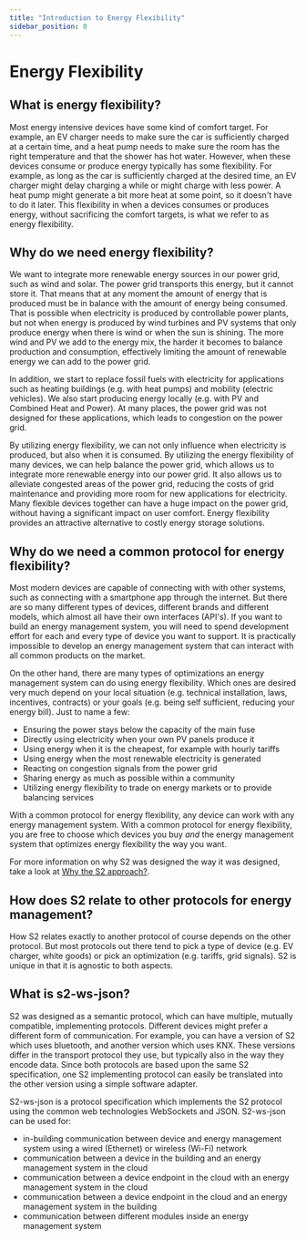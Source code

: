 ```yaml
---
title: "Introduction to Energy Flexibility"
sidebar_position: 0
---
```


# Energy Flexibility

<!-- ## What is S2?
S2 is the short name for the EN 50491-12-2 standard for in building energy management. It is a protocol for the energy management of energy intensive devices found in the build environment, such as photovoltaic (PV) systems, electric vehicle (EV) chargers, batteries, (hybrid) heat pumps and white goods. It is specifically designed to utilize energy flexibility. It is built in such a way that it can work with any flexible device from any manufacturer, and that it would work for any energy management use case. It is not meant to replace existing protocols for energy management, but rather to provide a universal language for energy flexibility in the build environment. -->

## What is energy flexibility?
Most energy intensive devices have some kind of comfort target. For example, an EV charger needs to make sure the car is sufficiently charged at a certain time, and a heat pump needs to make sure the room has the right temperature and that the shower has hot water. However, when these devices consume or produce energy typically has some flexibility. For example, as long as the car is sufficiently charged at the desired time, an EV charger might delay charging a while or might charge with less power. A heat pump might generate a bit more heat at some point, so it doesn't have to do it later. This flexibility in when a devices consumes or produces energy, without sacrificing the comfort targets, is what we refer to as energy flexibility.

## Why do we need energy flexibility?
We want to integrate more renewable energy sources in our power grid, such as wind and solar. The power grid transports this energy, but it cannot store it. That means that at any moment the amount of energy that is produced must be in balance with the amount of energy being consumed. That is possible when electricity is produced by controllable power plants, but not when energy is produced by wind turbines and PV systems that only produce energy when there is wind or when the sun is shining. The more wind and PV we add to the energy mix, the harder it becomes to balance production and consumption, effectively limiting the amount of renewable energy we can add to the power grid.

In addition, we start to replace fossil fuels with electricity for applications such as heating buildings (e.g. with heat pumps) and mobility (electric vehicles). We also start producing energy locally (e.g. with PV and Combined Heat and Power). At many places, the power grid was not designed for these applications, which leads to congestion on the power grid. 

By utilizing energy flexibility, we can not only influence when electricity is produced, but also when it is consumed. By utilizing the energy flexibility of many devices, we can help balance the power grid, which allows us to integrate more renewable energy into our power grid. It also allows us to alleviate congested areas of the power grid, reducing the costs of grid maintenance and providing more room for new applications for electricity. Many flexible devices together can have a huge impact on the power grid, without having a significant impact on user comfort. Energy flexibility provides an attractive alternative to costly energy storage solutions.

## Why do we need a common protocol for energy flexibility?
Most modern devices are capable of connecting with with other systems, such as connecting with a smartphone app through the internet. But there are so many different types of devices, different brands and different models, which almost all have their own interfaces (API's). If you want to build an energy management system, you will need to spend development effort for each and every type of device you want to support. It is practically impossible to develop an energy management system that can interact with all common products on the market.

On the other hand, there are many types of optimizations an energy management system can do using energy flexibility. Which ones are desired very much depend on your local situation (e.g. technical installation, laws, incentives, contracts) or your goals (e.g. being self sufficient, reducing your energy bill). Just to name a few:
* Ensuring the power stays below the capacity of the main fuse
* Directly using electricity when your own PV panels produce it
* Using energy when it is the cheapest, for example with hourly tariffs
* Using energy when the most renewable electricity is generated
* Reacting on congestion signals from the power grid
* Sharing energy as much as possible within a community
* Utilizing energy flexibility to trade on energy markets or to provide balancing services

With a common protocol for energy flexibility, any device can work with any energy management system. With a common protocol for energy flexibility, you are free to choose which devices you buy *and* the energy management system that optimizes energy flexibility the way you want.

For more information on why S2 was designed the way it was designed, take a look at [Why the S2 approach?](why_the_s2_approach).

## How does S2 relate to other protocols for energy management?
How S2 relates exactly to another protocol of course depends on the other protocol. But most protocols out there tend to pick a type of device (e.g. EV charger, white goods) or pick an optimization (e.g. tariffs, grid signals). S2 is unique in that it is agnostic to both aspects.

## What is s2-ws-json?
S2 was designed as a semantic protocol, which can have multiple, mutually compatible, implementing protocols. Different devices might prefer a different form of communication. For example, you can have a version of S2 which uses bluetooth, and another version which uses KNX. These versions differ in the transport protocol they use, but typically also in the way they encode data. Since both protocols are based upon the same S2 specification, one S2 implementing protocol can easily be translated into the other version using a simple software adapter.

S2-ws-json is a protocol specification which implements the S2 protocol using the common web technologies WebSockets and JSON. S2-ws-json can be used for:
* in-building communication between device and energy management system using a wired (Ethernet) or wireless (Wi-Fi) network
* communication between a device in the building and an energy management system in the cloud
* communication between a device endpoint in the cloud with an energy management system in the cloud
* communication between a device endpoint in the cloud and an energy management system in the building
* communication between different modules inside an energy management system
